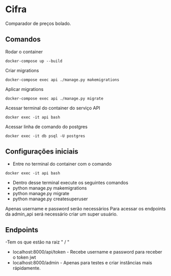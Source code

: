 # Cifra
Comparador de preços bolado.

## Comandos

Rodar o container
```
docker-compose up --build
```

Criar migrations
```
docker-compose exec api ./manage.py makemigrations
```

Aplicar migrations
```
docker-compose exec api ./manage.py migrate
```

Acessar terminal do container do serviço API
```
docker exec -it api bash
```

Acessar linha de comando do postgres
```
docker exec -it db psql -U postgres
```

## Configurações iniciais 

- Entre no terminal do container com o comando 
```
docker exec -it api bash
```

- Dentro desse terminal execute os seguintes comandos 
- python manage.py makemigrations
- python manage.py migrate
- python manage.py createsuperuser

Apenas username e password serão necessários
Para acessar os endpoints da admin_api será necessário criar um super usuário.

## Endpoints 

-Tem os que estão na raiz " / "
- localhost:8000/api/token - Recebe username e password para receber o token jwt
- localhost:8000/admin - Apenas para testes e criar instâncias mais rápidamente.

